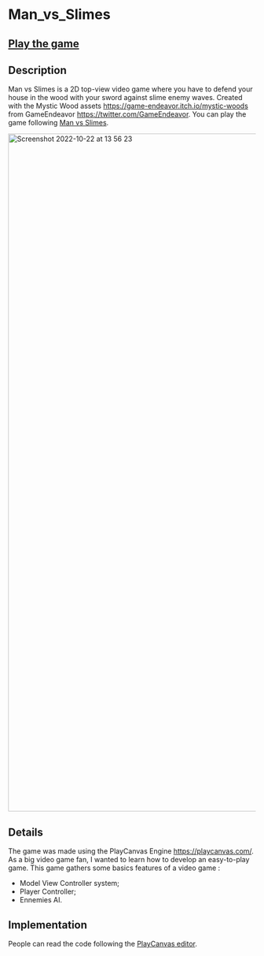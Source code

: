 # Man_vs_Slimes

## [Play the game](https://playcanv.as/p/5b4da0ee/)

## Description

Man vs Slimes is a 2D top-view video game where you have to defend your house in the wood with your sword against slime enemy waves. Created with the Mystic Wood assets https://game-endeavor.itch.io/mystic-woods from GameEndeavor https://twitter.com/GameEndeavor. You can play the game following [Man vs Slimes](https://playcanv.as/p/5b4da0ee/).

<img width="1376" alt="Screenshot 2022-10-22 at 13 56 23" src="https://user-images.githubusercontent.com/58819009/197337649-c67c6381-e089-409b-adc8-762aceda67ee.png">

## Details

The game was made using the PlayCanvas Engine https://playcanvas.com/. As a big video game fan, I wanted to learn how to develop an easy-to-play game. This game gathers some basics features of a video game :
* Model View Controller system;
* Player Controller;
* Ennemies AI.

## Implementation

People can read the code following the [PlayCanvas editor](https://playcanvas.com/editor/project/951628).
